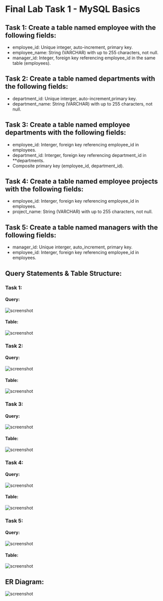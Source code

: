 # Final Lab Task 1 - MySQL Basics

## Task 1: Create a table named employee with the following fields:
- employee_id: Unique integer, auto-increment, primary key.
- employee_name: String (VARCHAR) with up to 255 characters, not null.
- manager_id: Integer, foreign key referencing employee_id in the same table (employees).
## Task 2: Create a table named departments with the following fields:
- department_id: Unique interger, auto-increment,primary key.
- department_name: String (VARCHAR) with up to 255 characters, not null.
## Task 3: Create a table named employee departments with the following fields:
- employee_id: Interger, foreign key referencing employee_id in employees.
- department_id: Interger, foreign key referencing department_id in **departments.
- Composite primary key (employee_id, department_id).
## Task 4: Create a table named employee projects with the following fields:
- employee_id: Interger, foreign key referencing employee_id in employees.
- project_name: String (VARCHAR) with up to 255 characters, not null.
## Task 5: Create a table named managers with the following fields:
- manager_id: Unique interger, auto_increment, primary key.
- employee_id: Interger, foreign key referencing employee_id in employees.

## Query Statements & Table Structure:
### Task 1:
#### Query:
![screenshot]()
#### Table:
![screenshot]()
### Task 2:
#### Query:
![screenshot]()
#### Table:
![screenshot]()
### Task 3:
#### Query:
![screenshot]()
#### Table:
![screenshot]()
### Task 4:
#### Query:
![screenshot]()
#### Table:
![screenshot]()
### Task 5:
#### Query:
![screenshot]()
#### Table:
![screenshot]()
## ER Diagram:
![screenshot]()

